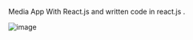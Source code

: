 Media App With React.js and written code in react.js .

![image](https://user-images.githubusercontent.com/76836866/120056007-3fccb480-c057-11eb-8d3b-8e7ce5aa0814.png)
